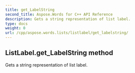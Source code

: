 ```yaml
---
title: get_LabelString
second_title: Aspose.Words for C++ API Reference
description: Gets a string representation of list label. 
type: docs
weight: 0
url: /cpp/aspose.words.lists/listlabel/get_labelstring/
---
```

## ListLabel.get_LabelString method


Gets a string representation of list label.

